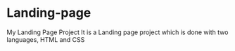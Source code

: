 # Landing-page
My Landing Page Project
It is a Landing page project which is done with two languages, HTML and CSS
